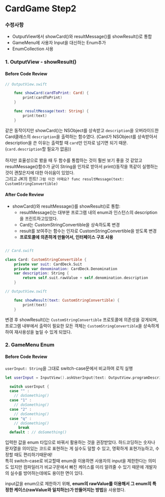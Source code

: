 # CardGame Step2

### 수정사항
- OutputView에서 showCard()와 resultMessage()를 showResult()로 통합
- GameMenu에 사용자 Input을 대신하는 Enum추가
- EnumCollection 사용


### 1. OutputView - showResult()
#### Before Code Review
```swift
// OutputView.swift

    func showCard(cardToPrint: Card) {
        print(cardToPrint)
    }

    func resultMessage(text: String) {
        print(text)
    }
  ```
같은 동작이지만 showCard()는 NSObject를 상속받고 `description`을 오버라이드한 Card클래스의 `description`을 출력하는 함수였다. (Card가 NSObject를 상속받아서 description을 쓴 이유는 출력할 때 `card`만 인자로 넘기면 되기 때문. (`card.description`할 필요가 없음)) <br/>
<br/>
하지만 효율성으로 봤을 때 두 함수를 통합하는 것이 훨씬 보기 좋을 것 같았고 resultMessage()함수가 굳이 String을 인자로 받아서 print()동작을 똑같이 실행하는 것이 괜찮은지에 대한 아쉬움이 있었다.<br/>
그리고 JK의 힌트! `그럼 이건 어때요? func resultMessage(text: CustomStringConvertible)`


#### After Code Review
- showCard()와 resultMessage()를 showResult()로 통합:
  - resultMessage()는 대부분 프로그램 내의 enum과 인스턴스의 description을 프린트하고있었다.
  - Card는 CustomStringConvertible을 상속하도록 변경
  - result를 보여주는 함수는 인자로 CustomStringConvertible을 받도록 변경
  - **프로토콜에 의존하게 만들어서, 인터페이스 구조 사용**

```Swift

// Card.swift

class Card: CustomStringConvertible {
    private var suit: CardDeck.Suit
    private var denomination: CardDeck.Denomination
    var description: String {
        return self.suit.rawValue + self.denomination.description
    }

// OutputView.swift

    func showResult(text: CustomStringConvertible) {
        print(text)
    }    

```
변경 후 showResult()는 `CustomStringConvertible` 프로토콜에 의존성을 갖게되며, 프로그램 내부에서 출력이 필요한 모든 객체는 `CustomStringConvertible`을 상속하게하여 재사용성을 높일 수 있게 되었다.



### 2. GameMenu Enum

#### Before Code Review
`userInput: String`을 그대로 switch-case문에서 비교하여 로직 실행
```swift
let userInput = InputView().askUserInput(text: OutputView.programDescription.chooseMenu.description)

  switch userInput {
  case "" :
    // doSomething()
  case "1" :
    // doSomething()
  case "2" :
    // doSomething()
  case "q" :
    // doSomething()
      break
  default : // doSomething()
```
입력한 값을 enum 타입으로 바꿔서 활용하는 것을 권장받았다. 하드코딩하는 숫자나 문자열을 의미있는 코드로 표현하는 게 실수도 덜할 수 있고, 명확하게 표현가능하고, 수정할 때도 편리하기때문에! <br/>
특히 switch-case로 비교할때 enum을 이용하면 사용자의 input을 제한한다는 의미도 있지만 컴파일러가 비교구문에서 빠진 케이스를 미리 알려줄 수 있기 때문에 개발자의 실수를 방어하는데에도 용이한 면이 있다.<br/>

input값을 enum으로 제한하기 위해, **enum의 rawValue를 이용해서 그 enum의 특정한 케이스(rawValue와 일치하는)가 만들어지는 방법**을 사용했다.
